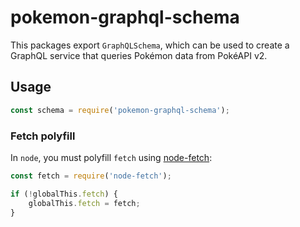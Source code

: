 # pokemon-graphql-schema

This packages export `GraphQLSchema`, which can be used to create a GraphQL service that queries Pokémon data from PokéAPI v2.

## Usage

```js
const schema = require('pokemon-graphql-schema');
```

### Fetch polyfill

In `node`, you must polyfill `fetch` using [node-fetch](https://github.com/node-fetch/node-fetch):

```js
const fetch = require('node-fetch');

if (!globalThis.fetch) {
    globalThis.fetch = fetch;
}
```

